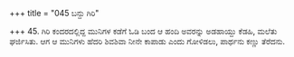 +++
title = "045 ಬನ್ದು ಗಿರಿ"

+++
45. ಗಿರಿ ಕಂದರದಲ್ಲಿದ್ದ ಮುನಿಗಳ ಕಡೆಗೆ ಓಡಿ ಬಂದ ಆ ಹಂದಿ ಅವರನ್ನು ಅಡಹಾಯ್ದು ಕೆಡಹಿ, ಮಲೆತು ಘರ್ಜಿಸಿತು. ಆಗ ಆ ಮುನಿಗಳು ಹೆದರಿ ಶಿವಶಿವಾ ನೀನೇ ಕಾಪಾಡು ಎಂದು ಗೋಳಿಡಲು, ಪಾರ್ಥನು ಕಣ್ಣು ತೆರೆದನು.